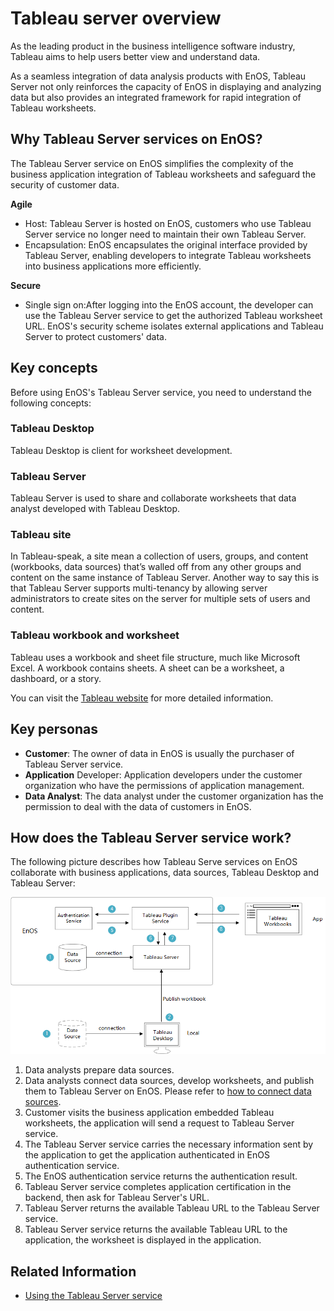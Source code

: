 # Tableau server overview
As the leading product in the business intelligence software industry, Tableau aims to help users better view and understand data.

As a seamless integration of data analysis products with EnOS, Tableau Server not only reinforces the capacity of EnOS in displaying and analyzing data but also  provides an integrated framework for rapid integration of Tableau worksheets.

## Why Tableau Server services on EnOS?
The Tableau Server service on EnOS simplifies the complexity of the business application integration of Tableau worksheets and safeguard the security of customer data.

**Agile**  
- Host: Tableau Server is hosted on EnOS, customers who use Tableau Server service no longer need to maintain their own Tableau Server.
- Encapsulation: EnOS encapsulates the original interface provided by Tableau Server, enabling developers to integrate Tableau worksheets into business applications more efficiently.

**Secure**  
- Single sign on:After logging into the EnOS account, the developer can use the Tableau Server service to get the authorized Tableau worksheet URL. EnOS's security scheme isolates external applications and Tableau Server to protect customers' data.

## Key concepts
Before using EnOS's Tableau Server service, you need to understand the following concepts:

### Tableau Desktop
Tableau Desktop is client for worksheet development.

### Tableau Server
Tableau Server is used to share and collaborate worksheets that data analyst developed with Tableau Desktop.

### Tableau site
In Tableau-speak, a site mean a collection of users, groups, and content (workbooks, data sources) that’s walled off from any other groups and content on the same instance of Tableau Server. Another way to say this is that Tableau Server supports multi-tenancy by allowing server administrators to create sites on the server for multiple sets of users and content.

### Tableau workbook and worksheet
Tableau uses a workbook and sheet file structure, much like Microsoft Excel. A workbook contains sheets. A sheet can be a worksheet, a dashboard, or a story.

You can visit the [Tableau website](http://www.tableau.com/) for more detailed information.

## Key personas

- **Customer**: The owner of data in EnOS is usually the purchaser of Tableau Server service.
- **Application** Developer: Application developers under the customer organization who have the permissions of application management.
- **Data Analyst**: The data analyst under the customer organization has the permission to deal with the data of customers in EnOS.

## How does the Tableau Server service work?
The following picture describes how Tableau Serve services on EnOS collaborate with business applications, data sources, Tableau Desktop and Tableau Server:

![image](media/tableau_overview_en.png)

1. Data analysts prepare data sources.
2. Data analysts connect data sources, develop worksheets, and publish them to Tableau Server on EnOS. Please refer to [how to connect data sources](https://www.tableau.com/learn).
3. Customer visits the business application embedded Tableau worksheets, the application will send a request to Tableau Server service.
4. The Tableau Server service carries the necessary information sent by the application to get the application authenticated in EnOS authentication service.
5. The EnOS authentication service returns the authentication result.
6. Tableau Server service completes application certification in the backend, then ask for Tableau Server's URL.
7. Tableau Server returns the available Tableau URL to the Tableau Server service.
8. Tableau Server service returns the available Tableau URL to the application, the worksheet is displayed in the application.

## Related Information
- [Using the Tableau Server service](using_tableau_server)
